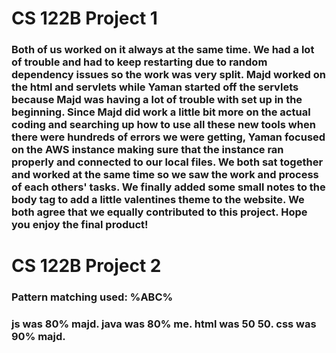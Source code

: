 # CS 122B Project 1 

### Both of us worked on it always at the same time. We had a lot of trouble and had to keep restarting due to random dependency issues so the work was very split. Majd worked on the html and servlets while Yaman started off the servlets because Majd was having a lot of trouble with set up in the beginning. Since Majd did work a little bit more on the actual coding and searching up how to use all these new tools when there were hundreds of errors we were getting, Yaman focused on the AWS instance making sure that the instance ran properly and connected to our local files. We both sat together and worked at the same time so we saw the work and process of each others' tasks. We finally added some small notes to the body tag to add a little valentines theme to the website. We both agree that we equally contributed to this project. Hope you enjoy the final product!

# CS 122B Project 2

### Pattern matching used: %ABC%

### js was 80% majd. java was 80% me. html was 50 50. css was 90% majd. 
